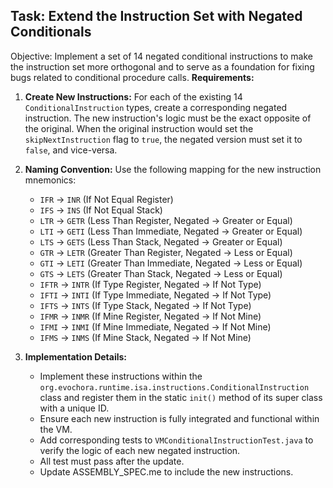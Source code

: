 ## Task: Extend the Instruction Set with Negated Conditionals
Objective: Implement a set of 14 negated conditional instructions to make the instruction set more orthogonal and to serve as a foundation for fixing bugs related to conditional procedure calls.
**Requirements:**
1) **Create New Instructions:** For each of the existing 14 `ConditionalInstruction` types, create a corresponding negated instruction. The new instruction's logic must be the exact opposite of the original. When the original instruction would set the `skipNextInstruction` flag to `true`, the negated version must set it to `false`, and vice-versa.

2) **Naming Convention:** Use the following mapping for the new instruction mnemonics:

    - `IFR`  -> `INR`  (If Not Equal Register)
    - `IFS`  -> `INS`  (If Not Equal Stack)
    - `LTR`  -> `GETR` (Less Than Register, Negated -> Greater or Equal)
    - `LTI`  -> `GETI` (Less Than Immediate, Negated -> Greater or Equal)
    - `LTS`  -> `GETS` (Less Than Stack, Negated -> Greater or Equal)
    - `GTR`  -> `LETR` (Greater Than Register, Negated -> Less or Equal)
    - `GTI`  -> `LETI` (Greater Than Immediate, Negated -> Less or Equal)
    - `GTS`  -> `LETS` (Greater Than Stack, Negated -> Less or Equal)
    - `IFTR` -> `INTR` (If Type Register, Negated -> If Not Type)
    - `IFTI` -> `INTI` (If Type Immediate, Negated -> If Not Type)
    - `IFTS` -> `INTS` (If Type Stack, Negated -> If Not Type)
    - `IFMR` -> `INMR` (If Mine Register, Negated -> If Not Mine)
    - `IFMI` -> `INMI` (If Mine Immediate, Negated -> If Not Mine)
    - `IFMS` -> `INMS` (If Mine Stack, Negated -> If Not Mine)

3) **Implementation Details:**
    - Implement these instructions within the `org.evochora.runtime.isa.instructions.ConditionalInstruction` class and register them in the static `init()` method of its super class with a unique ID.
    - Ensure each new instruction is fully integrated and functional within the VM.
    - Add corresponding tests to `VMConditionalInstructionTest.java` to verify the logic of each new negated instruction.
    - All test must pass after the update.
    - Update ASSEMBLY_SPEC.me to include the new instructions.